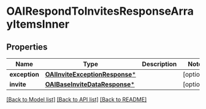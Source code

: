 # OAIRespondToInvitesResponseArrayItemsInner

## Properties
Name | Type | Description | Notes
------------ | ------------- | ------------- | -------------
**exception** | [**OAIInviteExceptionResponse***](OAIInviteExceptionResponse.md) |  | [optional] 
**invite** | [**OAIBaseInviteDataResponse***](OAIBaseInviteDataResponse.md) |  | [optional] 

[[Back to Model list]](../README.md#documentation-for-models) [[Back to API list]](../README.md#documentation-for-api-endpoints) [[Back to README]](../README.md)


